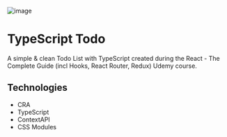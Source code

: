 ![image](https://user-images.githubusercontent.com/52185265/216736504-32472ee5-23b8-4541-8aa5-f8a31f71e806.png)

# TypeScript Todo
A simple &amp; clean Todo List with TypeScript created during the React - The Complete Guide (incl Hooks, React Router, Redux) Udemy course.


## Technologies
- CRA
- TypeScript
- ContextAPI
- CSS Modules
